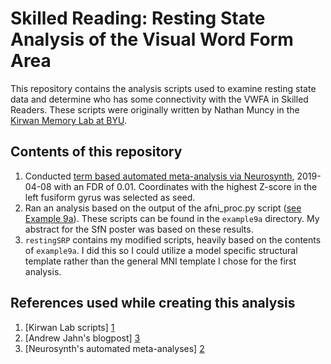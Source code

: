# Skilled Reading: Resting State Analysis of the Visual Word Form Area

This repository contains the analysis scripts used to examine resting state data and determine who has some connectivity with the VWFA in Skilled Readers. These scripts were originally written by Nathan Muncy in the [Kirwan Memory Lab at BYU][1].

## Contents of this repository
1. Conducted [term based automated meta-analysis via Neurosynth][2], 2019-04-08 with an FDR of 0.01. Coordinates with the highest Z-score in the left fusiform gyrus was selected as seed.
2. Ran an analysis based on the output of the afni_proc.py script ([see Example 9a](https://afni.nimh.nih.gov/pub/dist/doc/htmldoc/programs/afni_proc.py_sphx.html)). These scripts can be found in the `example9a` directory. My abstract for the SfN poster was based on these results.
3. `restingSRP` contains my modified scripts, heavily based on the contents of `example9a`. I did this so I could utilize a model specific structural template rather than the general MNI template I chose for the first analysis.

## References used while creating this analysis

1. [Kirwan Lab scripts] [1]
1. [Andrew Jahn's blogpost] [3]
2. [Neurosynth's automated meta-analyses] [2]

[1]: https://github.com/Kirwanlab/LabScripts
[2]: http://neurosynth.org/analyses/terms/visual%20word/
[3]: https://www.andysbrainblog.com/andysbrainblog/2014/02/introduction-to-resting-state.html
